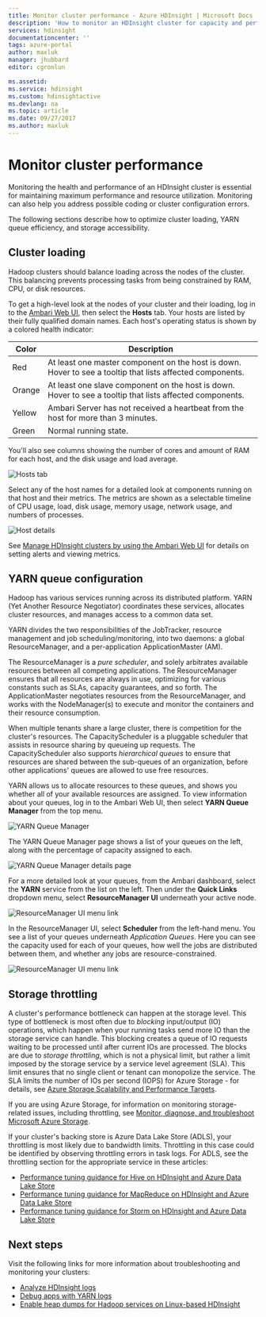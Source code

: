 ```yaml
---
title: Monitor cluster performance - Azure HDInsight | Microsoft Docs
description: 'How to monitor an HDInsight cluster for capacity and performance.'
services: hdinsight
documentationcenter: ''
tags: azure-portal
author: maxluk
manager: jhubbard
editor: cgronlun

ms.assetid: 
ms.service: hdinsight
ms.custom: hdinsightactive
ms.devlang: na
ms.topic: article
ms.date: 09/27/2017
ms.author: maxluk
---
```

# Monitor cluster performance

Monitoring the health and performance of an HDInsight cluster is essential for maintaining maximum performance and resource utilization. Monitoring can also help you address possible coding or cluster configuration errors.

The following sections describe how to optimize cluster loading, YARN queue efficiency, and storage accessibility.

## Cluster loading

Hadoop clusters should balance loading across the nodes of the cluster. This balancing prevents processing tasks from being constrained by RAM, CPU, or disk resources.

To get a high-level look at the nodes of your cluster and their loading, log in to the [Ambari Web UI](hdinsight-hadoop-manage-ambari.md), then select the **Hosts** tab. Your hosts are listed by their fully qualified domain names. Each host's operating status is shown by a colored health indicator:

| Color | Description |
| --- | --- |
| Red | At least one master component on the host is down. Hover to see a tooltip that lists affected components. |
| Orange | At least one slave component on the host is down. Hover to see a tooltip that lists affected components. |
| Yellow | Ambari Server has not received a heartbeat from the host for more than 3 minutes. |
| Green | Normal running state. |

You'll also see columns showing the number of cores and amount of RAM for each host, and the disk usage and load average.

![Hosts tab](./media/hdinsight-key-scenarios-to-monitor/hosts-tab.png)

Select any of the host names for a detailed look at components running on that host and their metrics. The metrics are shown as a selectable timeline of CPU usage, load, disk usage, memory usage, network usage, and numbers of processes.

![Host details](./media/hdinsight-key-scenarios-to-monitor/host-details.png)

See [Manage HDInsight clusters by using the Ambari Web UI](hdinsight-hadoop-manage-ambari.md) for details on setting alerts and viewing metrics.

## YARN queue configuration

Hadoop has various services running across its distributed platform. YARN (Yet Another Resource Negotiator) coordinates these services, allocates cluster resources, and manages access to a common data set.

YARN divides the two responsibilities of the JobTracker, resource management and job scheduling/monitoring, into two daemons: a global ResourceManager, and a per-application ApplicationMaster (AM).

The ResourceManager is a *pure scheduler*, and solely arbitrates available resources between all competing applications. The ResourceManager ensures that all resources are always in use, optimizing for various constants such as SLAs, capacity guarantees, and so forth. The ApplicationMaster negotiates resources from the ResourceManager, and works with the NodeManager(s) to execute and monitor the containers and their resource consumption.

When multiple tenants share a large cluster, there is competition for the cluster's resources. The CapacityScheduler is a pluggable scheduler that assists in resource sharing by queueing up requests. The CapacityScheduler also supports *hierarchical queues* to ensure that resources are shared between the sub-queues of an organization, before other applications' queues are allowed to use free resources.

YARN allows us to allocate resources to these queues, and shows you whether all of your available resources are assigned. To view information about your queues, log in to the Ambari Web UI, then select **YARN Queue Manager** from the top menu.

![YARN Queue Manager](./media/hdinsight-key-scenarios-to-monitor/yarn-queue-manager.png)

The YARN Queue Manager page shows a list of your queues on the left, along with the percentage of capacity assigned to each.

![YARN Queue Manager details page](./media/hdinsight-key-scenarios-to-monitor/yarn-queue-manager-details.png)

For a more detailed look at your queues, from the Ambari dashboard, select the **YARN** service from the list on the left. Then under the **Quick Links** dropdown menu, select **ResourceManager UI** underneath your active node.

![ResourceManager UI menu link](./media/hdinsight-key-scenarios-to-monitor/resource-manager-ui-menu.png)

In the ResourceManager UI, select **Scheduler** from the left-hand menu. You see a list of your queues underneath *Application Queues*. Here you can see the capacity used for each of your queues, how well the jobs are distributed between them, and whether any jobs are resource-constrained.

![ResourceManager UI menu link](./media/hdinsight-key-scenarios-to-monitor/resource-manager-ui.png)

## Storage throttling

A cluster's performance bottleneck can happen at the storage level. This type of bottleneck is most often due to *blocking* input/output (IO) operations, which happen when your running tasks send more IO than the storage service can handle. This blocking creates a queue of IO requests waiting to be processed until after current IOs are processed. The blocks are due to *storage throttling*, which is not a physical limit, but rather a limit imposed by the storage service by a service level agreement (SLA). This limit ensures that no single client or tenant can monopolize the service. The SLA limits the number of IOs per second (IOPS) for Azure Storage - for details, see [Azure Storage Scalability and Performance Targets](https://docs.microsoft.com/azure/storage/storage-scalability-targets).

If you are using Azure Storage, for information on monitoring storage-related issues, including throttling, see [Monitor, diagnose, and troubleshoot Microsoft Azure Storage](https://docs.microsoft.com/azure/storage/storage-monitoring-diagnosing-troubleshooting).

If your cluster's backing store is Azure Data Lake Store (ADLS), your throttling is most likely due to bandwidth limits. Throttling in this case could be identified by observing throttling errors in task logs. For ADLS, see the throttling section for the appropriate service in these articles:

* [Performance tuning guidance for Hive on HDInsight and Azure Data Lake Store](../data-lake-store/data-lake-store-performance-tuning-hive.md)
* [Performance tuning guidance for MapReduce on HDInsight and Azure Data Lake Store](../data-lake-store/data-lake-store-performance-tuning-mapreduce.md)
* [Performance tuning guidance for Storm on HDInsight and Azure Data Lake Store](../data-lake-store/data-lake-store-performance-tuning-storm.md)

## Next steps

Visit the following links for more information about troubleshooting and monitoring your clusters:

* [Analyze HDInsight logs](hdinsight-debug-jobs.md)
* [Debug apps with YARN logs](hdinsight-hadoop-access-yarn-app-logs-linux.md)
* [Enable heap dumps for Hadoop services on Linux-based HDInsight](hdinsight-hadoop-collect-debug-heap-dump-linux.md)
